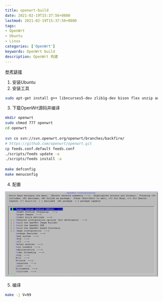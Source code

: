 ```yaml
---
title: openwrt-build
date: 2021-02-19T15:37:56+0800
lastmod: 2021-02-19T15:37:56+0800
tags:
- OpenWrt
- Ubuntu
- Linux
categories: ['OpenWrt']
keywords: OpenWrt build
description: OpenWrt 构建
---
```



[参考链接](https://zhidx.com/p/186.html)

1. 安装Ubuntu
2. 安装工具
```bash
sudo apt-get install g++ libncurses5-dev zlib1g-dev bison flex unzip autoconf gawk make gettext gcc binutils patch bzip2 libz-dev asciidoc subversion sphinxsearch libtool sphinx-common
```
3. 下载OpenWrt源码并编译
```bash
mkdir openwrt
sudo chmod 777 openwrt
cd openwrt

svn co svn://svn.openwrt.org/openwrt/branches/backfire/
# https://github.com/openwrt/openwrt.git
cp feeds.conf.default feeds.conf
./scripts/feeds update -a
./scripts/feeds install -a

make defconfig
make menuconfig
```
4. 配置

![openwrt-make](./openwrt-build/openwrt-make.jpg)

5. 编译
```bash
make -j V=99
```
